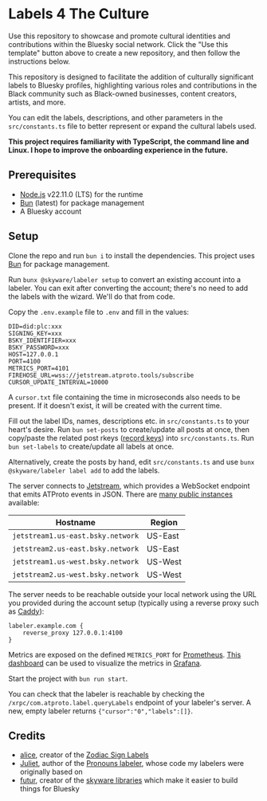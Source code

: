 # Labels 4 The Culture

Use this repository to showcase and promote cultural identities and contributions within the Bluesky social network. Click the "Use this template" button above to create a new repository, and then follow the instructions below.

This repository is designed to facilitate the addition of culturally significant labels to Bluesky profiles, highlighting various roles and contributions in the Black community such as Black-owned businesses, content creators, artists, and more.

You can edit the labels, descriptions, and other parameters in the `src/constants.ts` file to better represent or expand the cultural labels used.

**This project requires familiarity with TypeScript, the command line and Linux. I hope to improve the onboarding experience in the future.**

## Prerequisites

- [Node.js](https://nodejs.org/) v22.11.0 (LTS) for the runtime
- [Bun](https://bun.sh/) (latest) for package management
- A Bluesky account 

## Setup

Clone the repo and run `bun i` to install the dependencies. This project uses [Bun](https://bun.sh/) for package management.

Run `bunx @skyware/labeler setup` to convert an existing account into a labeler. You can exit after converting the account; there's no need to add the labels with the wizard. We'll do that from code.

Copy the `.env.example` file to `.env` and fill in the values:

```Dotenv
DID=did:plc:xxx
SIGNING_KEY=xxx
BSKY_IDENTIFIER=xxx
BSKY_PASSWORD=xxx
HOST=127.0.0.1
PORT=4100
METRICS_PORT=4101
FIREHOSE_URL=wss://jetstream.atproto.tools/subscribe
CURSOR_UPDATE_INTERVAL=10000
```

A `cursor.txt` file containing the time in microseconds also needs to be present. If it doesn't exist, it will be created with the current time.

Fill out the label IDs, names, descriptions etc. in `src/constants.ts` to your heart's desire. Run `bun set-posts` to create/update all posts at once, then copy/paste the related post rkeys ([record keys](https://atproto.com/specs/record-key)) into `src/constants.ts`. Run `bun set-labels` to create/update all labels at once.

Alternatively, create the posts by hand, edit `src/constants.ts` and use `bunx @skyware/labeler label add` to add the labels.

The server connects to [Jetstream](https://github.com/bluesky-social/jetstream), which provides a WebSocket endpoint that emits ATProto events in JSON. There are [many public instances](https://github.com/bluesky-social/jetstream/blob/main/README.md#public-instances) available:

| Hostname                          | Region  |
| --------------------------------- | ------- |
| `jetstream1.us-east.bsky.network` | US-East |
| `jetstream2.us-east.bsky.network` | US-East |
| `jetstream1.us-west.bsky.network` | US-West |
| `jetstream2.us-west.bsky.network` | US-West |

The server needs to be reachable outside your local network using the URL you provided during the account setup (typically using a reverse proxy such as [Caddy](https://caddyserver.com/)):

```Caddyfile
labeler.example.com {
	reverse_proxy 127.0.0.1:4100
}
```

Metrics are exposed on the defined `METRICS_PORT` for [Prometheus](https://prometheus.io/). [This dashboard](https://grafana.com/grafana/dashboards/11159-nodejs-application-dashboard/) can be used to visualize the metrics in [Grafana](https://grafana.com/grafana/).

Start the project with `bun run start`.

You can check that the labeler is reachable by checking the `/xrpc/com.atproto.label.queryLabels` endpoint of your labeler's server. A new, empty labeler returns `{"cursor":"0","labels":[]}`.

## Credits

- [alice](https://bsky.app/profile/did:plc:by3jhwdqgbtrcc7q4tkkv3cf), creator of the [Zodiac Sign Labels](https://github.com/aliceisjustplaying/zodiacsigns)
- [Juliet](https://bsky.app/profile/did:plc:b3pn34agqqchkaf75v7h43dk), author of the [Pronouns labeler](https://github.com/notjuliet/pronouns-bsky), whose code my labelers were originally based on
- [futur](https://bsky.app/profile/did:plc:uu5axsmbm2or2dngy4gwchec), creator of the [skyware libraries](https://skyware.js.org/) which make it easier to build things for Bluesky
